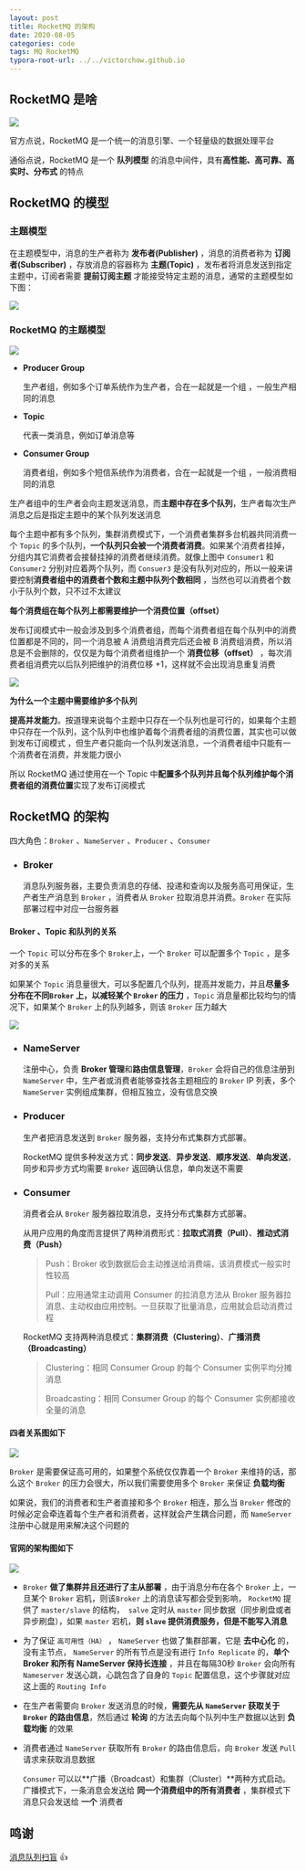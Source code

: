 ```yaml
---
layout: post
title: RocketMQ 的架构
date: 2020-08-05
categories: code
tags: MQ RocketMQ
typora-root-url: ../../victorchow.github.io
---
```


> 

## RocketMQ 是啥

![](/assets/img/20200805-1.png)

官方点说，RocketMQ 是一个统一的消息引擎、一个轻量级的数据处理平台

通俗点说，RocketMQ 是一个 **队列模型** 的消息中间件，具有**高性能、高可靠、高实时、分布式** 的特点

## RocketMQ 的模型

### 主题模型

在主题模型中，消息的生产者称为 **发布者(Publisher)** ，消息的消费者称为 **订阅者(Subscriber)** ，存放消息的容器称为 **主题(Topic)** ，发布者将消息发送到指定主题中，订阅者需要 **提前订阅主题** 才能接受特定主题的消息，通常的主题模型如下图：

![](/assets/img/20200805-2.svg)

### RocketMQ 的主题模型

![](/assets/img/20200805-3.svg)

* **Producer Group**

  生产者组，例如多个订单系统作为生产者，合在一起就是一个组 ，一般生产相同的消息

* **Topic**

  代表一类消息，例如订单消息等

* **Consumer Group**

  消费者组，例如多个短信系统作为消费者，合在一起就是一个组 ，一般消费相同的消息

生产者组中的生产者会向主题发送消息，而**主题中存在多个队列**，生产者每次生产消息之后是指定主题中的某个队列发送消息

每个主题中都有多个队列，集群消费模式下，一个消费者集群多台机器共同消费一个 `Topic` 的多个队列，**一个队列只会被一个消费者消费**。如果某个消费者挂掉，分组内其它消费者会接替挂掉的消费者继续消费。就像上图中 `Consumer1` 和 `Consumer2` 分别对应着两个队列，而 `Consuer3` 是没有队列对应的，所以一般来讲要控制**消费者组中的消费者个数和主题中队列个数相同** ，当然也可以消费者个数小于队列个数，只不过不太建议

**每个消费组在每个队列上都需要维护一个消费位置（offset）**

发布订阅模式中一般会涉及到多个消费者组，而每个消费者组在每个队列中的消费位置都是不同的，同一个消息被 A 消费组消费完后还会被 B 消费组消费，所以消息是不会删除的，仅仅是为每个消费者组维护一个 **消费位移（offset）** ，每次消费者组消费完以后队列把维护的消费位移 +1，这样就不会出现消息重复消费

![](/assets/img/20200805-4.svg)

**为什么一个主题中需要维护多个队列**

**提高并发能力**。按道理来说每个主题中只存在一个队列也是可行的，如果每个主题中只存在一个队列，这个队列中也维护着每个消费者组的消费位置，其实也可以做到发布订阅模式 ，但生产者只能向一个队列发送消息，一个消费者组中只能有一个消费者在消费，并发能力很小

所以 RocketMQ 通过使用在一个 Topic 中**配置多个队列并且每个队列维护每个消费者组的消费位置**实现了发布订阅模式

## RocketMQ 的架构

四大角色：`Broker` 、`NameServer` 、`Producer` 、`Consumer`

* ### Broker

  消息队列服务器，主要负责消息的存储、投递和查询以及服务高可用保证，生产者生产消息到 `Broker` ，消费者从 `Broker` 拉取消息并消费。`Broker` 在实际部署过程中对应一台服务器

#### Broker 、Topic 和队列的关系

一个 `Topic` 可以分布在多个 `Broker`上，一个 `Broker` 可以配置多个 `Topic` ，是多对多的关系

如果某个 `Topic` 消息量很大，可以多配置几个队列，提高并发能力，并且**尽量多分布在不同`Broker` 上，以减轻某个 `Broker` 的压力** ，`Topic` 消息量都比较均匀的情况下，如果某个 `Broker` 上的队列越多，则该 `Broker` 压力越大

![](/assets/img/20200805-5.svg)

* ### NameServer

  注册中心，负责 **Broker 管理**和**路由信息管理**，`Broker` 会将自己的信息注册到 `NameServer` 中，生产者或消费者能够查找各主题相应的 `Broker` IP 列表，多个 `NameServer` 实例组成集群，但相互独立，没有信息交换

* ### Producer

  生产者把消息发送到 `Broker` 服务器，支持分布式集群方式部署。

  RocketMQ 提供多种发送方式：**同步发送**、**异步发送**、**顺序发送**、**单向发送**，同步和异步方式均需要 `Broker` 返回确认信息，单向发送不需要 

* ### Consumer

  消费者会从 `Broker` 服务器拉取消息，支持分布式集群方式部署。
  
  从用户应用的角度而言提供了两种消费形式：**拉取式消费（Pull）**、**推动式消费（Push）**
  
  > Push：Broker 收到数据后会主动推送给消费端，该消费模式一般实时性较高
  >
  > Pull：应用通常主动调用 Consumer 的拉消息方法从 Broker 服务器拉消息、主动权由应用控制。一旦获取了批量消息，应用就会启动消费过程
  
  RocketMQ 支持两种消息模式：**集群消费（Clustering）**、**广播消费（Broadcasting）**
  
  > Clustering：相同 Consumer Group 的每个 Consumer 实例平均分摊消息
  >
  > Broadcasting：相同 Consumer Group 的每个 Consumer 实例都接收全量的消息

#### 四者关系图如下

![](/assets/img/20200805-6.svg)

 `Broker` 是需要保证高可用的，如果整个系统仅仅靠着一个 `Broker` 来维持的话，那么这个 `Broker` 的压力会很大，所以我们需要使用多个 `Broker` 来保证 **负载均衡** 

如果说，我们的消费者和生产者直接和多个 `Broker` 相连，那么当 `Broker` 修改的时候必定会牵连着每个生产者和消费者，这样就会产生耦合问题，而 `NameServer` 注册中心就是用来解决这个问题的

#### 官网的架构图如下

![](/assets/img/20200805-7.jpg)

*  `Broker` **做了集群并且还进行了主从部署** ，由于消息分布在各个 `Broker` 上，一旦某个 `Broker` 宕机，则该`Broker` 上的消息读写都会受到影响， `RocketMQ` 提供了 `master/slave` 的结构，` salve` 定时从 `master` 同步数据（同步刷盘或者异步刷盘），如果 `master` 宕机，**则 `slave` 提供消费服务，但是不能写入消息**

* 为了保证 `高可用性（HA）` ， `NameServer` 也做了集群部署，它是 **去中心化** 的，没有主节点， `NameServer` 的所有节点是没有进行 `Info Replicate` 的，**单个 Broker 和所有 NameServer 保持长连接** ，并且在每隔30秒 `Broker` 会向所有 `Nameserver` 发送心跳，心跳包含了自身的 `Topic` 配置信息，这个步骤就对应这上面的 `Routing Info` 

* 在生产者需要向 `Broker` 发送消息的时候，**需要先从 `NameServer` 获取关于 `Broker` 的路由信息**，然后通过 **轮询** 的方法去向每个队列中生产数据以达到 **负载均衡** 的效果

* 消费者通过 `NameServer` 获取所有 `Broker` 的路由信息后，向 `Broker` 发送 `Pull` 请求来获取消息数据

  `Consumer` 可以以**广播（Broadcast）和集群（Cluster）**两种方式启动。广播模式下，一条消息会发送给 **同一个消费组中的所有消费者** ，集群模式下消息只会发送给 **一个** 消费者

## 鸣谢

[消息队列扫盲](https://github.com/Snailclimb/JavaGuide/blob/master/docs/system-design/data-communication/RocketMQ.md) 👍